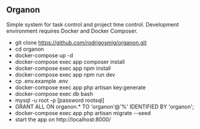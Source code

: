 ## Organon

Simple system for task control and project time control.
Development environment requires Docker and Docker Composer.

* git clone https://github.com/rodrigosmig/organon.git
* cd organon
* docker-compose up -d
* docker-compose exec app composer install
* docker-compose exec app npm install
* docker-compose exec app npm run dev
* cp .env.example .env
* docker-compose exec app php artisan key:generate
* docker-compose exec db bash
* mysql -u root -p [password rootsql]
* GRANT ALL ON organon.* TO 'organon'@'%' IDENTIFIED BY 'organon';
* docker-compose exec app php artisan migrate --seed
* start the app on http://localhost:8000/